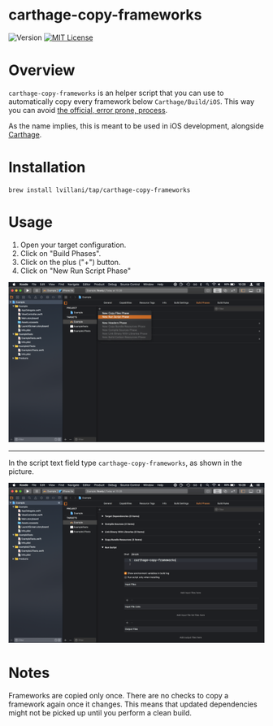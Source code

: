 # carthage-copy-frameworks

![Version](https://img.shields.io/badge/version-v2.0.0-blue.svg)
[![MIT License](https://img.shields.io/badge/license-mit-blue.svg)](http://choosealicense.com/licenses/mit/)


# Overview

`carthage-copy-frameworks` is an helper script that you can use to automatically copy every
framework below `Carthage/Build/iOS`. This way you can avoid [the official, error prone,
process](https://github.com/Carthage/Carthage#if-youre-building-for-ios).

As the name implies, this is meant to be used in iOS development, alongside
[Carthage](https://github.com/Carthage/Carthage).


# Installation

    brew install lvillani/tap/carthage-copy-frameworks


# Usage

1. Open your target configuration.
2. Click on "Build Phases".
3. Click on the plus ("+") button.
4. Click on "New Run Script Phase"

![Step 1](images/step1.png)

----

In the script text field type `carthage-copy-frameworks`, as shown in the picture.

![Step 2](images/step2.png)


# Notes

Frameworks are copied only once. There are no checks to copy a framework again once it changes. This
means that updated dependencies might not be picked up until you perform a clean build.
